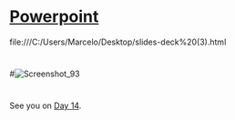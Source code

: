 

# [Powerpoint ]( https://misdiasdedevops.github.io/AWS-001/Days/AWS.html)


file:///C:/Users/Marcelo/Desktop/slides-deck%20(3).html

  
##
#
#
#![Screenshot_93](https://user-images.githubusercontent.com/105083569/171956519-c8c3ca43-1887-486c-be5a-40f98300b5a6.png)



##
#

See you on [Day 14](day14.md).
